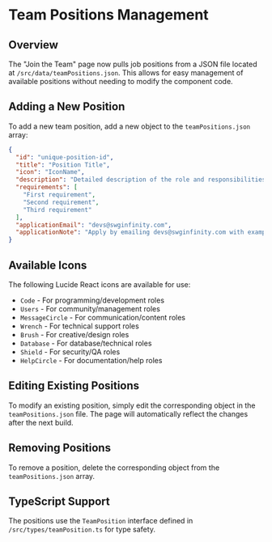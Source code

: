 # Team Positions Management

## Overview
The "Join the Team" page now pulls job positions from a JSON file located at `/src/data/teamPositions.json`. This allows for easy management of available positions without needing to modify the component code.

## Adding a New Position

To add a new team position, add a new object to the `teamPositions.json` array:

```json
{
  "id": "unique-position-id",
  "title": "Position Title",
  "icon": "IconName",
  "description": "Detailed description of the role and responsibilities.",
  "requirements": [
    "First requirement",
    "Second requirement",
    "Third requirement"
  ],
  "applicationEmail": "devs@swginfinity.com",
  "applicationNote": "Apply by emailing devs@swginfinity.com with examples of your work and why you'd be suitable for this position."
}
```

## Available Icons

The following Lucide React icons are available for use:
- `Code` - For programming/development roles
- `Users` - For community/management roles
- `MessageCircle` - For communication/content roles
- `Wrench` - For technical support roles
- `Brush` - For creative/design roles
- `Database` - For database/technical roles
- `Shield` - For security/QA roles
- `HelpCircle` - For documentation/help roles

## Editing Existing Positions

To modify an existing position, simply edit the corresponding object in the `teamPositions.json` file. The page will automatically reflect the changes after the next build.

## Removing Positions

To remove a position, delete the corresponding object from the `teamPositions.json` array.

## TypeScript Support

The positions use the `TeamPosition` interface defined in `/src/types/teamPosition.ts` for type safety.
